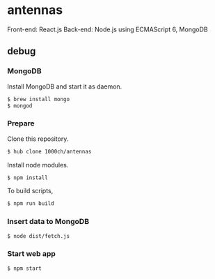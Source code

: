 # antennas

Front-end: React.js
Back-end: Node.js using ECMAScript 6, MongoDB

## debug

### MongoDB

Install MongoDB and start it as daemon.

```bash
$ brew install mongo
$ mongod
```

### Prepare

Clone this repository.

```bash
$ hub clone 1000ch/antennas
```

Install node modules.

```bash
$ npm install
```

To build scripts,

```bash
$ npm run build
```

### Insert data to MongoDB

```bash
$ node dist/fetch.js
```

### Start web app

```bash
$ npm start
```
